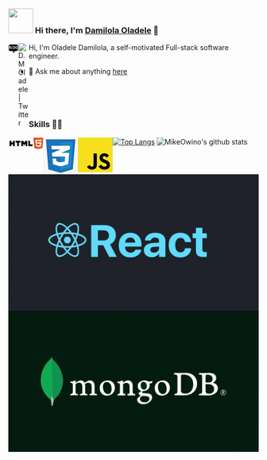 ### <img src="https://i.pinimg.com/originals/00/4b/17/004b173f6e3d6843df10114e087f30a8.gif" width="50" height="50" /> Hi there, I'm [Damilola Oladele](d-m-oladele.netlify.app) 👋

<a href="https://activuscode.hashnode.dev/">
  <img align="left" alt="D.M. Oladele | Hashnode" width="20px" src="blog.jpg" />
</a>
<a href="https://twitter.com/activus_d">
  <img align="left" alt="D.M Oladele | Twitter" width="21px" src="https://raw.githubusercontent.com/anuraghazra/anuraghazra/master/assets/twitter.svg" />
</a>


Hi, I'm Oladele Damilola, a self-motivated Full-stack software engineer.

- 💬 Ask me about anything [here](https://github.com/MikeOwino/activus-d/issues)
<br>
<br>
<br>

### Skills 👨‍💻

<img align="left" alt="HTML" src="HTML5.png" />
<img align="left" alt="CSS3" src="css3.png" />
<img align="left" alt="JAVASCRIPT" width="70px" src="Javascript.png" />
<img align="left" alt="REACT" src="React.webp" />
<img align="left" alt="MongoDB" src="mongodb.webp" />
<!-- <img align="left" alt="MongoDB" width="24px" src="https://cdn.jsdelivr.net/npm/simple-icons@3.2.0/icons/mongodb.svg" />
<img align="left" alt="MySQL" width="24px" src="https://cdn.jsdelivr.net/npm/simple-icons@3.2.0/icons/mysql.svg" />
<img align="left" alt="JavaScript" width="24px" src="https://cdn.jsdelivr.net/npm/simple-icons@3.2.0/icons/javascript.svg" />
<img align="left" alt="Java" width="24px" src="https://cdn.jsdelivr.net/npm/simple-icons@3.2.0/icons/java.svg" />
<img align="left" alt="C" width="24px" src="https://cdn.jsdelivr.net/npm/simple-icons@3.2.0/icons/c.svg" />
<img align="left" alt="C++" width="24px" src="https://cdn.jsdelivr.net/npm/simple-icons@3.2.0/icons/cplusplus.svg" />
<img align="left" alt="HTML" width="24px" src="https://cdn.jsdelivr.net/npm/simple-icons@3.2.0/icons/html5.svg" />
<img align="left" alt="CSS" width="24px" src="https://cdn.jsdelivr.net/npm/simple-icons@3.2.0/icons/css3.svg" />
<br>
<br> -->

[![Top Langs](https://github-readme-stats.vercel.app/api/top-langs/?username=MikeOwino&layout=compact&theme=highcontrast)](https://github.com/mikeowino/)
![MikeOwino's github stats](https://github-readme-stats.vercel.app/api?username=MikeOwino&count_private=true&show_icons=true&theme=highcontrast)